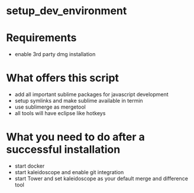# setup_dev_environment

# Requirements
- enable 3rd party dmg installation

# What offers this script
- add all important sublime packages for javascript development
- setup symlinks and make sublime available in termin
- use sublimerge as mergetool
- all tools will have eclipse like hotkeys

# What you need to do after a successful installation
- start docker
- start kaleidoscope and enable git integration
- start Tower and set kaleidoscope as your default merge and difference tool